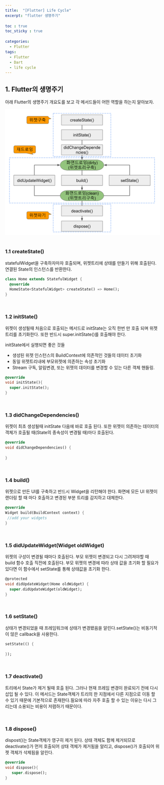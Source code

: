 ```yaml
---
title:  "[Flutter] Life Cycle"
excerpt: "flutter 생명주기"

toc : true
toc_sticky : true

categories:
  - Flutter
tags: 
  - Flutter
  - Dart
  - life cycle
---
```



## 1. Flutter의 생명주기

아래 Flutter의 생명주기 개요도를 보고 각 메서드들이 어떤 역할을 하는지 알아보자.

<img src="/assets/images/flutter_lifeCycle.PNG"><br/><br/>


### 1.1 createState()

statefulWidget을 구축하자마자 호출되며, 위젯트리에 상태를 만들기 위해 호출된다. 연결된 State의 인스턴스를 반환한다.

```dart
class Home extends StatefulWidget {
  @override
  HomeState<StatefulWidget> createState() => Home();
}
```
<br/>

### 1.2 initState()

위젯이 생성될때 처음으로 호출되는 메서드로 initState는 오직 한번 만 호출 되며 위젯트리를 초기화한다. 또한 반드시 super.initState()를 호출해야 한다.

initState에서 실행되면 좋은 것들
 - 생성된 위젯 인스턴스의 BuildContext에 의존적인 것들의 데이터 초기화
 - 동일 위젯트리내에 부모위젯에 의존하는 속성 초기화
 - Stream 구독, 알림변경, 또는 위젯의 데이터를 변경할 수 있는 다른 객체 핸들링.

```dart
@override
void initState(){
  super.initState();
}
```

<br/>

### 1.3 didChangeDependencies()

위젯이 최초 생성될때 initState 다음에 바로 호출 된다. 또한 위젯이 의존하는 데이터의 객체가 호출될 때(State의 종속성이 변경될 때)마다 호출된다. 

```dart
@override
void didChangeDependencies() { 
 
}
```

<br/>

### 1.4 build()

위젯으로 만든 UI를 구축하고 반드시 Widget을 리턴해야 한다.
화면에 모든 UI 위젯이 랜더링 할 때 마다 호출하고 변경된 부분 트리를 감지하고 대체한다.

```dart
@override
Widget build(BuildContext context) {
 //add your widgets
}
```

<br/>

### 1.5 didUpdateWidget(Widget oldWidget)

위젯의 구성이 변경될 때마다 호출된다. 부모 위젯이 변경되고 다시 그려져야할 때 build 함수 호출 직전에 호출된다. 부모 위젯의 변경에 따라 상태 값을 초기화 할 필요가 있다면 이 함수에서 setState를 통해 상태값을 초기화 한다.


```dart
@protected
void didUpdateWidget(Home oldWidget) {
  super.didUpdateWidget(oldWidget);
}
```

<br/>

### 1.6 setState()

상태가 변경되었을 때 프레임워크에 상태가 변경됐음을 알린다.setState()는 비동기적이 않은 callback을 사용한다.

```dart
setState(() {
 
});
```

<br/>

### 1.7 deactivate()

트리에서 State가 제거 될때 호출 된다. 그러나 현재 프레임 변경이 완료되기 전에 다시 삽입 될 수 있다. 이 메서드는 State객체가 트리의 한 지점에서 다른 지점으로 이동 할 수 있기 때문에 기본적으로 존재한다.필요에 따라 자주 호출 할 수 있는 이유는 다시 그리는데 소용되는 비용이 저렴하기 때문이다.

<br/>

### 1.8 dispose()

dispost()는 State객체가 영구히 제거 된다. 상태 객체도 함께 제거되므로 deactivate()가 먼저 호출되어 상태 객체가 제거됨을 알리고, dispose()가 호출되어 위젯 객체가 삭제됨을 알린다.

```dart
@override
void dispose(){
   super.dispose();
}
```





